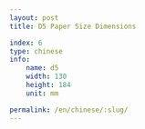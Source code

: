 ```yaml
---
layout: post
title: D5 Paper Size Dimensions

index: 6
type: chinese
info:
    name: d5
    width: 130
    height: 184
    unit: mm

permalink: /en/chinese/:slug/
---
```



